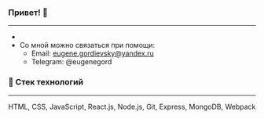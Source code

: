 ### Привет! 👋
***

* 
* Со мной можно связаться при помощи:
    * Email: eugene.gordievsky@yandex.ru
    * Telegram: @eugenegord
<!--
**EugeneGordievsky/EugeneGordievsky** is a ✨ _special_ ✨ repository because its `README.md` (this file) appears on your GitHub profile.

Here are some ideas to get you started:

- 🔭 I’m currently working on ...
- 🌱 I’m currently learning ...
- 👯 I’m looking to collaborate on ...
- 🤔 I’m looking for help with ...
- 💬 Ask me about ...
- 📫 How to reach me: ...
- 😄 Pronouns: ...
- ⚡ Fun fact: ...
-->
### 🔧 Стек технологий
***
HTML, CSS, JavaScript, React.js, Node.js, Git, Express, MongoDB, Webpack

